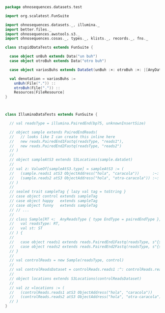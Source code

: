 
```scala
package ohnosequences.datasets.test

import org.scalatest.FunSuite

import ohnosequences.datasets._, illumina._
import better.files._
import ohnosequences.awstools.s3._
import ohnosequences.cosas._, types._, klists._, records._, fns._

class stupidDataTests extends FunSuite {

  case object unBuh extends Data("un buh")
  case object otroBuh extends Data("otro buh")

  case object variosBuhs extends DataSet(unBuh :×: otroBuh :×: |[AnyData])

  val denotation = variosBuhs :=
    unBuh(File(".")) ::
    otroBuh(File(".")) ::
    Resources[FileResource]
}



class IlluminaDataTests extends FunSuite {

  // val readsType = illumina.PairedEnd(bp75, unknownInsertSize)

  // object sample extends PairedEndReads(
  //   // looks like I can create this inline here
  //   new reads.PairedEnd1Fastq(readsType, "reads1"),
  //   new reads.PairedEnd2Fastq(readsType, "reads2")
  // )
  //
  // object sampleAtS3 extends S3Locations(sample.dataSet)
  //
  // val z: ValueOf[sampleAtS3.type] = sampleAtS3 := (
  //   (sample.reads1 atS3 ObjectAddress("hola", "caracola"))      :~:
  //   (sample.reads2 atS3 ObjectAddress("hola", "otra-caracola")) :~: ∅
  // )
  //
  // sealed trait sampleTag { lazy val tag = toString }
  // case object control extends sampleTag
  // case object happy   extends sampleTag
  // case object funny   extends sampleTag
  // // ...
  //
  // class Sample[RT <:  AnyReadsType { type EndType = pairedEndType }, ST <: sampleTag](
  //   val readsType: RT,
  //   val st: ST
  // ) {
  //
  //   case object reads1 extends reads.PairedEnd1Fastq(readsType, s"{st.tag}/whatever1")
  //   case object reads2 extends reads.PairedEnd2Fastq(readsType, s"{st.tag}/whatever2")
  // }
  //
  // val controlReads = new Sample(readsType, control)
  //
  // val controlReadsDataset = controlReads.reads1 :^: controlReads.reads2 :^: DNil
  //
  // object locations extends S3Locations(controlReadsDataset)
  //
  // val zz =locations := (
  //   (controlReads.reads1 atS3 ObjectAddress("hola", "caracola"))      :~:
  //   (controlReads.reads2 atS3 ObjectAddress("hola", "otra-caracola")) :~: ∅
  // )
}

```




[main/scala/data.scala]: ../../main/scala/data.scala.md
[main/scala/fileData.scala]: ../../main/scala/fileData.scala.md
[main/scala/illumina/package.scala]: ../../main/scala/illumina/package.scala.md
[main/scala/illumina/reads.scala]: ../../main/scala/illumina/reads.scala.md
[main/scala/package.scala]: ../../main/scala/package.scala.md
[main/scala/resources.scala]: ../../main/scala/resources.scala.md
[test/scala/Datasets.scala]: Datasets.scala.md
[test/scala/fileData.scala]: fileData.scala.md